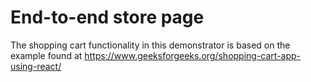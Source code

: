  # End-to-end store page


The shopping cart functionality in this demonstrator is based on the example found at 
https://www.geeksforgeeks.org/shopping-cart-app-using-react/

 